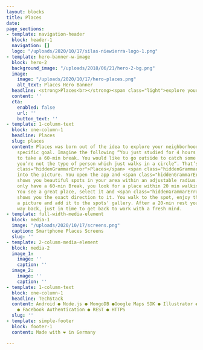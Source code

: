 ```yaml
---
layout: blocks
title: Places
date: 
page_sections:
- template: navigation-header
  block: header-1
  navigation: []
  logo: "/uploads/2020/10/17/silas-niewierra-logo-1.png"
- template: hero-banner-w-image
  block: hero-2
  background_image: "/uploads/2018/06/21/hero-2-bg.png"
  image:
    image: "/uploads/2020/10/17/hero-places.png"
    alt_text: Places Hero Banner
  headline: <strong>Places<br></strong><span class="light">explore your neighborhood</span>
  content: ''
  cta:
    enabled: false
    url: ''
    button_text: ''
- template: 1-column-text
  block: one-column-1
  headline: Places
  slug: places
  content: Places was born out of the idea to explore your neighborhood but with a
    specific goal. Imagine the following “You just studied for 4 hours and would like
    to take a 60-min break. You would like to go outside to catch some fresh air but
    you’re not the type of person which just walks in a circle“. That’s where <span
    class="hiddenGrammarError">Places</span> <span class="hiddenGrammarError">comes</span>
    into the picture. You open the app and <span class="hiddenGrammarError">Places</span>
    shows you beautiful spots in your area within an adjustable radius. Since you
    only have a 60-min Break, you look for a place within 20 min walking distance.
    You see a great place, select it and <span class="hiddenGrammarError">Places</span>
    shows you the exact direction to it. You walk to the spot, enjoy the view, take
    a picture and add it to the spots' gallery. After a 20-min rest you're on your
    way back, just in time to get back to work with a fresh mind.
- template: full-width-media-element
  block: media-1
  image: "/uploads/2020/10/17/screens.png"
  caption: Smartphone Places Screens
  slug: ''
- template: 2-column-media-element
  block: media-2
  image_1:
    image: ''
    caption: ''
  image_2:
    image: ''
    caption: ''
- template: 1-column-text
  block: one-column-1
  headline: TechStack
  content: Android ● Node.js ● MongoDB ●Google Maps SDK ● Illustrator ● Photoshop
    ● Facebook Authentication ● REST ● HTTPS
  slug: ''
- template: simple-footer
  block: footer-1
  content: Made with ❤︎ in Germany

---
```

